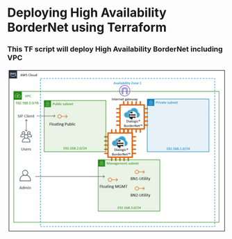 
# Deploying High Availability BorderNet using Terraform 

### This TF script will deploy High Availability BorderNet including VPC 

<img src="ha_aws.png"><br>